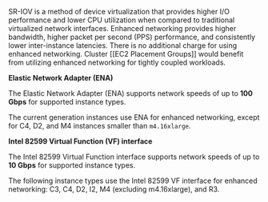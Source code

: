 SR-IOV is a method of device virtualization that provides higher I/O performance and lower CPU utilization when compared to traditional virtualized network interfaces. Enhanced networking provides higher bandwidth, higher packet per second (PPS) performance, and consistently lower inter-instance latencies. There is no additional charge for using enhanced networking. Cluster [[EC2 Placement Groups]] would benefit from utilizing enhanced networking for tightly coupled workloads.

**Elastic Network Adapter (ENA)**

The Elastic Network Adapter (ENA) supports network speeds of up to **100 Gbps** for supported instance types.

The current generation instances use ENA for enhanced networking, except for C4, D2, and M4 instances smaller than `m4.16xlarge`.

**Intel 82599 Virtual Function (VF) interface**

The Intel 82599 Virtual Function interface supports network speeds of up to **10 Gbps** for supported instance types.

The following instance types use the Intel 82599 VF interface for enhanced networking: C3, C4, D2, I2, M4 (excluding m4.16xlarge), and R3.
